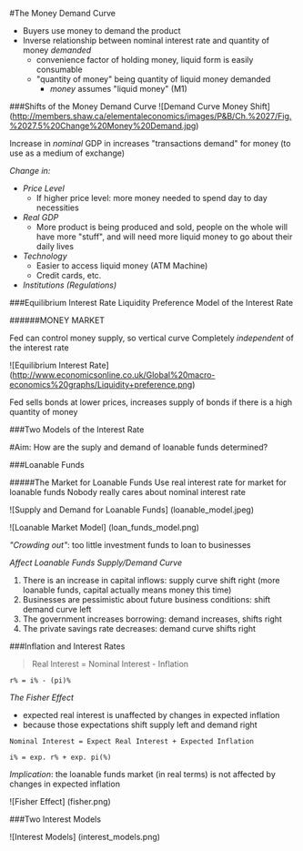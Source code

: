 #The Money Demand Curve

- Buyers use money to demand the product
- Inverse relationship between nominal interest rate and quantity of money *demanded*
  - convenience factor of holding money, liquid form is easily consumable
  - "quantity of money" being quantity of liquid money demanded
	- *money* assumes "liquid money" (M1)

###Shifts of the Money Demand Curve
![Demand Curve Money Shift] (http://members.shaw.ca/elementaleconomics/images/P&B/Ch.%2027/Fig.%2027.5%20Change%20Money%20Demand.jpg)

Increase in _*nominal*_ GDP in increases "transactions demand" for money (to use as a medium of exchange)

*Change in:*
- *Price Level*
  - If higher price level: more money needed to spend day to day necessities
- *Real GDP*
  - More product is being produced and sold, people on the whole will have more "stuff", and will need more liquid money to go about their daily lives
- *Technology*
  - Easier to access liquid money (ATM Machine)
  - Credit cards, etc.
- *Institutions (Regulations)*

###Equilibrium Interest Rate
Liquidity Preference Model of the Interest Rate

######MONEY MARKET

Fed can control money supply, so vertical curve
Completely *independent* of the interest rate

![Equilibrium Interest Rate] (http://www.economicsonline.co.uk/Global%20macro-economics%20graphs/Liquidity+preference.png)

Fed sells bonds at lower prices, increases supply of bonds if there is a high quantity of money

###Two Models of the Interest Rate

#Aim: How are the suply and demand of loanable funds determined?

###Loanable Funds

#####The Market for Loanable Funds
Use real interest rate for market for loanable funds
Nobody really cares about nominal interest rate

![Supply and Demand for Loanable Funds] (loanable_model.jpeg)

![Loanable Market Model] (loan_funds_model.png)

*"Crowding out"*: too little investment funds to loan to businesses

*Affect Loanable Funds Supply/Demand Curve*
 1. There is an increase in capital inflows: supply curve shift right (more loanable funds, capital actually means money this time)
 2. Businesses are pessimistic about future business conditions: shift demand curve left
 3. The government increases borrowing: demand increases, shifts right
 4. The private savings rate decreases: demand curve shifts right

###Inflation and Interest Rates
>Real Interest = Nominal Interest - Inflation

`r% = i% - (pi)%`

*The Fisher Effect*
- expected real interest is unaffected by changes in expected inflation
- because those expectations shift supply left and demand right

`Nominal Interest = Expect Real Interest + Expected Inflation`

`i% = exp. r% + exp. pi(%)`

_Implication_: the loanable funds market (in real terms) is not affected by changes in expected inflation

![Fisher Effect] (fisher.png)

###Two Interest Models

![Interest Models] (interest_models.png)


